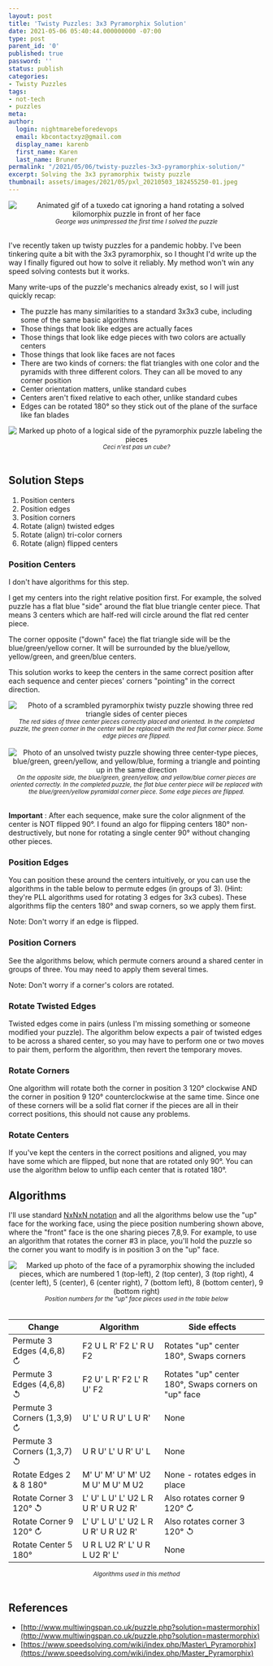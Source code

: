 ```yaml
---
layout: post
title: 'Twisty Puzzles: 3x3 Pyramorphix Solution'
date: 2021-05-06 05:40:44.000000000 -07:00
type: post
parent_id: '0'
published: true
password: ''
status: publish
categories:
- Twisty Puzzles
tags:
- not-tech
- puzzles
meta:
author:
  login: nightmarebeforedevops
  email: kbcontactxyz@gmail.com
  display_name: karenb
  first_name: Karen
  last_name: Bruner
permalink: "/2021/05/06/twisty-puzzles-3x3-pyramorphix-solution/"
excerpt: Solving the 3x3 pyramorphix twisty puzzle
thumbnail: assets/images/2021/05/pxl_20210503_182455250-01.jpeg
---
```


<div align="center">
<img
src="{{ site.baseurl }}assets/images/2021/05/20210505_170641.gif"
alt="Animated gif of a tuxedo cat ignoring a hand rotating a solved kilomorphix puzzle in front of her face">
<br>
<i><small>
George was unimpressed the first time I solved the puzzle
</small></i>
</div>
<br>



I've recently taken up twisty puzzles for a pandemic hobby. I've been tinkering quite a bit with the 3x3 pyramorphix, so I thought I'd write up the way I finally figured out how to solve it reliably. My method won't win any speed solving contests but it works.


Many write-ups of the puzzle's mechanics already exist, so I will just quickly recap:


* The puzzle has many similarities to a standard 3x3x3 cube, including some of the same basic algorithms
* Those things that look like edges are actually faces 
* Those things that look like edge pieces with two colors are actually centers
* Those things that look like faces are not faces
* There are two kinds of corners: the flat triangles with one color and the pyramids with three different colors. They can all be moved to any corner position
* Center orientation matters, unlike standard cubes
* Centers aren't fixed relative to each other, unlike standard cubes
* Edges can be rotated 180° so they stick out of the plane of the surface like fan blades



<div align="center">
<img
src="{{ site.baseurl }}assets/images/2021/05/parts.jpg"
alt="Marked up photo of a logical side of the pyramorphix puzzle labeling the pieces">
<br>
<i><small>
Ceci n'est pas un cube?
</small></i>
</div>
<br>




## Solution Steps


1. Position centers
2. Position edges
3. Position corners
4. Rotate (align) twisted edges
5. Rotate (align) tri-color corners
6. Rotate (align) flipped centers


### Position Centers


I don't have algorithms for this step.


I get my centers into the right relative position first. For example, the solved puzzle has a flat blue "side" around the flat blue triangle center piece. That means 3 centers which are half-red will circle around the flat red center piece.


The corner opposite ("down" face) the flat triangle side will be the blue/green/yellow corner. It will be surrounded by the blue/yellow, yellow/green, and green/blue centers.


This solution works to keep the centers in the same correct position after each sequence and center pieces' corners "pointing" in the correct direction.


<div align="center">
<img
src="{{ site.baseurl }}assets/images/2021/05/pxl_20210503_182444772-01.jpeg"
alt="Photo of a scrambled pyramorphix twisty puzzle showing three red triangle sides of center pieces">
<br>
<i><small>
The red sides of three center pieces correctly placed and oriented. In the completed puzzle, the green corner in the center will be replaced with the red flat corner piece. Some edge pieces are flipped.
</small></i>
</div>
<br>



<div align="center">
<img
src="{{ site.baseurl }}assets/images/2021/05/pxl_20210503_182455250-01.jpeg"
alt="Photo of an unsolved twisty puzzle showing three center-type pieces, blue/green, green/yellow, and yellow/blue, forming a triangle and pointing up in the same direction">
<br>
<i><small>
On the opposite side, the blue/green, green/yellow, and yellow/blue corner pieces are oriented correctly. In the completed puzzle, the flat blue center piece will be replaced with the blue/green/yellow pyramidal corner piece. Some edge pieces are flipped.
</small></i>
</div>
<br>


**Important** : After each sequence, make sure the color alignment of the center is NOT flipped 90°. I found an algo for flipping centers 180° non-destructively, but none for rotating a single center 90° without changing other pieces.


### Position Edges


You can position these around the centers intuitively, or you can use the algorithms in the table below to permute edges (in groups of 3). (Hint: they're PLL algorithms used for rotating 3 edges for 3x3 cubes). These algorithms flip the centers 180° and swap corners, so we apply them first.


Note: Don't worry if an edge is flipped.


### Position Corners


See the algorithms below, which permute corners around a shared center in groups of three. You may need to apply them several times.


Note: Don't worry if a corner's colors are rotated.


### Rotate Twisted Edges


Twisted edges come in pairs (unless I'm missing something or someone modified your puzzle). The algorithm below expects a pair of twisted edges to be across a shared center, so you may have to perform one or two moves to pair them, perform the algorithm, then revert the temporary moves.


### Rotate Corners


One algorithm will rotate both the corner in position 3 120° clockwise AND the corner in position 9 120° counterclockwise at the same time. Since one of these corners will be a solid flat corner if the pieces are all in their correct positions, this should not cause any problems.


### Rotate Centers


If you've kept the centers in the correct positions and aligned, you may have some which are flipped, but none that are rotated only 90°. You can use the algorithm below to unflip each center that is rotated 180°.


## Algorithms


I'll use standard [NxNxN notation](https://www.speedsolving.com/wiki/index.php/NxNxN_Notation) and all the algorithms below use the "up" face for the working face, using the piece position numbering shown above, where the "front" face is the one sharing pieces 7,8,9. For example, to use an algorithm that rotates the corner #3 in place, you'll hold the puzzle so the corner you want to modify is in position 3 on the "up" face.


<div align="center">
<img
src="{{ site.baseurl }}assets/images/2021/05/pxl_20210505_235323492-1.jpg"
alt="Marked up photo of the face of a pyramorphix showing the included pieces, which are numbered 1 (top-left), 2 (top center), 3 (top right), 4 (center left), 5 (center), 6 (center right), 7 (bottom left), 8 (bottom center), 9 (bottom right)">
<br>
<i><small>
Position numbers for the "up" face pieces used in the table below
</small></i>
</div>
<br>



| Change | Algorithm | Side effects |
| --- | --- | --- |
| Permute 3 Edges (4,6,8) ↻ | F2 U L R' F2 L' R U F2 | Rotates "up" center 180°, Swaps corners |
| Permute 3 Edges (4,6,8) ↺ | F2 U' L R' F2 L' R U' F2 | Rotates "up" center 180°, Swaps corners on "up" face |
| Permute 3 Corners (1,3,9) ↻ | U' L' U R U' L U R' | None |
| Permute 3 Corners (1,3,7) ↺ | U R U' L' U R' U' L | None |
| Rotate Edges 2 & 8 180° | M' U' M' U' M' U2 M U' M U' M U2 | None - rotates edges in place |
| Rotate Corner 3 120° ↺ | L' U' L U' L' U2 L R U R' U R U2 R' | Also rotates corner 9 120° ↻ |
| Rotate Corner 9 120° ↻ | L' U' L U' L' U2 L R U R' U R U2 R' | Also rotates corner 3 120° ↺ |
| Rotate Center 5 180° | U R L U2 R' L' U R L U2 R' L' | None |

<center><small><i>Algorithms used in this method</i></small></center>
<br>


## References


* [http://www.multiwingspan.co.uk/puzzle.php?solution=mastermorphix](http://www.multiwingspan.co.uk/puzzle.php?solution=mastermorphix)
* [https://www.speedsolving.com/wiki/index.php/Master\_Pyramorphix](https://www.speedsolving.com/wiki/index.php/Master_Pyramorphix)


